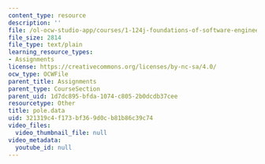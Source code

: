 ```yaml
---
content_type: resource
description: ''
file: /ol-ocw-studio-app/courses/1-124j-foundations-of-software-engineering-fall-2000/321319c4f173bf369d0cb81b86c39c74_pole.data
file_size: 2814
file_type: text/plain
learning_resource_types:
- Assignments
license: https://creativecommons.org/licenses/by-nc-sa/4.0/
ocw_type: OCWFile
parent_title: Assignments
parent_type: CourseSection
parent_uid: 1d7dc895-bfda-1074-c805-2b0dcdb37cee
resourcetype: Other
title: pole.data
uid: 321319c4-f173-bf36-9d0c-b81b86c39c74
video_files:
  video_thumbnail_file: null
video_metadata:
  youtube_id: null
---
```

